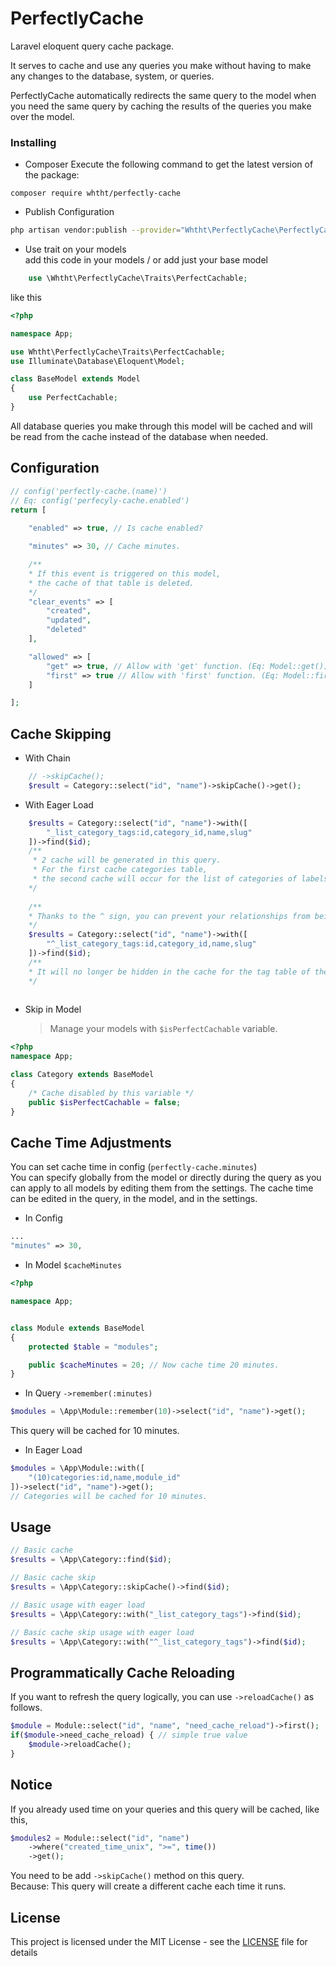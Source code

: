 # PerfectlyCache

Laravel eloquent query cache package.

It serves to cache and use any queries you make without having to make any changes to the database, system, or queries.

PerfectlyCache automatically redirects the same query to the model when you need the same query by caching the results of the queries you make over the model.

### Installing

- Composer
Execute the following command to get the latest version of the package:
```
composer require whtht/perfectly-cache
```

- Publish Configuration
```bash
php artisan vendor:publish --provider="Whtht\PerfectlyCache\PerfectlyCacheServiceProvider"
```

- Use trait on your models   
    add this code in your models / or add just your base model
```php
    use \Whtht\PerfectlyCache\Traits\PerfectCachable;
```
like this
```php
<?php

namespace App;

use Whtht\PerfectlyCache\Traits\PerfectCachable;
use Illuminate\Database\Eloquent\Model;

class BaseModel extends Model
{
    use PerfectCachable;
}

```

All database queries you make through this model will be cached and will be read from the cache instead of the database when needed.

## Configuration
```php
// config('perfectly-cache.(name)')
// Eq: config('perfecyly-cache.enabled')
return [
    
    "enabled" => true, // Is cache enabled?

    "minutes" => 30, // Cache minutes.

    /**
    * If this event is triggered on this model,
    * the cache of that table is deleted.
    */
    "clear_events" => [
        "created",
        "updated",
        "deleted"
    ],

    "allowed" => [
        "get" => true, // Allow with 'get' function. (Eq: Model::get())
        "first" => true // Allow with 'first' function. (Eq: Model::first(); Model::find(); Model::findOrFail() )
    ]

];
```

## Cache Skipping
- With Chain  
```php
    // ->skipCache();
    $result = Category::select("id", "name")->skipCache()->get();
```
- With Eager Load   
```php
    $results = Category::select("id", "name")->with([
        "_list_category_tags:id,category_id,name,slug"
    ])->find($id);
    /**
     * 2 cache will be generated in this query.
     * For the first cache categories table,
     * the second cache will occur for the list of categories of labels.
    */ 
    
    /**
    * Thanks to the ^ sign, you can prevent your relationships from being cached.
    */
    $results = Category::select("id", "name")->with([
        "^_list_category_tags:id,category_id,name,slug"
    ])->find($id);
    /**
    * It will no longer be hidden in the cache for the tag table of the categories.
    */
   
```
- Skip in Model
    >Manage your models with ``$isPerfectCachable`` variable.
```php
<?php
namespace App;

class Category extends BaseModel
{
    /* Cache disabled by this variable */
    public $isPerfectCachable = false;
}
```

## Cache Time Adjustments
You can set cache time in config (``perfectly-cache.minutes``)  
You can specify globally from the model or directly during the query as you can apply to all models by editing them from the settings.
The cache time can be edited in the query, in the model, and in the settings.

- In Config
```php
...
"minutes" => 30,

```
- In Model ``$cacheMinutes``
```php
<?php

namespace App;


class Module extends BaseModel
{
    protected $table = "modules";

    public $cacheMinutes = 20; // Now cache time 20 minutes.
}
```

- In Query ``->remember(:minutes)``

```php
$modules = \App\Module::remember(10)->select("id", "name")->get();
```
This query will be cached for 10 minutes.

- In Eager Load
```php
$modules = \App\Module::with([
    "(10)categories:id,name,module_id"
])->select("id", "name")->get();
// Categories will be cached for 10 minutes.
```

## Usage

```php
// Basic cache
$results = \App\Category::find($id);

// Basic cache skip
$results = \App\Category::skipCache()->find($id);

// Basic usage with eager load
$results = \App\Category::with("_list_category_tags")->find($id);

// Basic cache skip usage with eager load
$results = \App\Category::with("^_list_category_tags")->find($id);

```

## Programmatically Cache Reloading
If you want to refresh the query logically, you can use `` ->reloadCache() `` as follows.
```php
$module = Module::select("id", "name", "need_cache_reload")->first();
if($module->need_cache_reload) { // simple true value
    $module->reloadCache();
}
```

## Notice

If you already used time on your queries and this query will be cached, like this,
```php
$modules2 = Module::select("id", "name")
    ->where("created_time_unix", ">=", time())
    ->get();
```

You need to be add ``->skipCache()`` method on this query.   
Because: This query will create a different cache each time it runs.

## License

This project is licensed under the MIT License - see the [LICENSE](LICENSE) file for details
